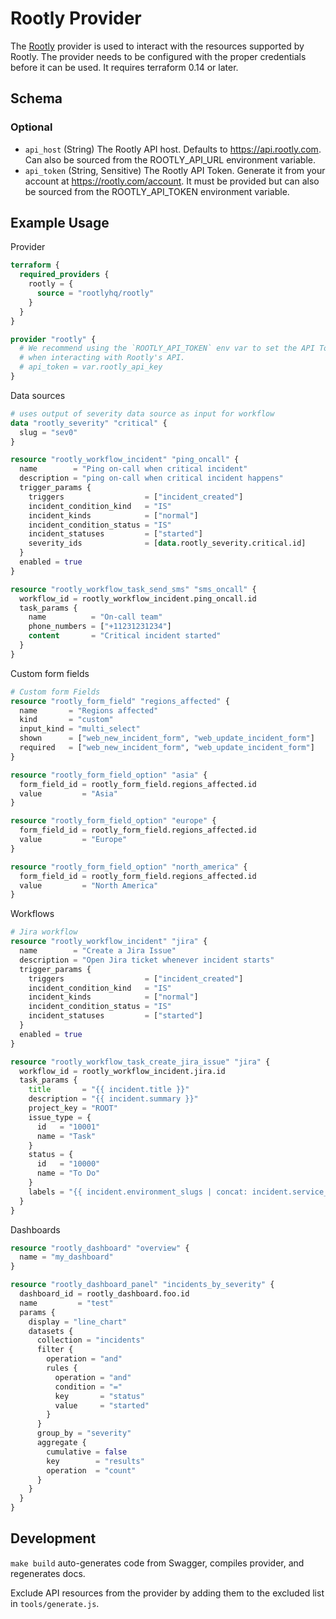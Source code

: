 # Rootly Provider

The [Rootly](https://rootly.com/) provider is used to interact with the resources supported by Rootly. The provider needs to be configured with the proper credentials before it can be used. It requires terraform 0.14 or later.

<!-- schema generated by tfplugindocs -->
## Schema

### Optional

- `api_host` (String) The Rootly API host. Defaults to https://api.rootly.com. Can also be sourced from the ROOTLY_API_URL environment variable.
- `api_token` (String, Sensitive) The Rootly API Token. Generate it from your account at https://rootly.com/account. It must be provided but can also be sourced from the ROOTLY_API_TOKEN environment variable.

## Example Usage

Provider

```terraform
terraform {
  required_providers {
    rootly = {
      source = "rootlyhq/rootly"
    }
  }
}

provider "rootly" {
  # We recommend using the `ROOTLY_API_TOKEN` env var to set the API Token
  # when interacting with Rootly's API.
  # api_token = var.rootly_api_key
}
```

Data sources

```terraform
# uses output of severity data source as input for workflow
data "rootly_severity" "critical" {
  slug = "sev0"
}

resource "rootly_workflow_incident" "ping_oncall" {
  name        = "Ping on-call when critical incident"
  description = "ping on-call when critical incident happens"
  trigger_params {
    triggers                  = ["incident_created"]
    incident_condition_kind   = "IS"
    incident_kinds            = ["normal"]
    incident_condition_status = "IS"
    incident_statuses         = ["started"]
    severity_ids              = [data.rootly_severity.critical.id]
  }
  enabled = true
}

resource "rootly_workflow_task_send_sms" "sms_oncall" {
  workflow_id = rootly_workflow_incident.ping_oncall.id
  task_params {
    name          = "On-call team"
    phone_numbers = ["+11231231234"]
    content       = "Critical incident started"
  }
}
```

Custom form fields

```terraform
# Custom form Fields
resource "rootly_form_field" "regions_affected" {
  name       = "Regions affected"
  kind       = "custom"
  input_kind = "multi_select"
  shown      = ["web_new_incident_form", "web_update_incident_form"]
  required   = ["web_new_incident_form", "web_update_incident_form"]
}

resource "rootly_form_field_option" "asia" {
  form_field_id = rootly_form_field.regions_affected.id
  value         = "Asia"
}

resource "rootly_form_field_option" "europe" {
  form_field_id = rootly_form_field.regions_affected.id
  value         = "Europe"
}

resource "rootly_form_field_option" "north_america" {
  form_field_id = rootly_form_field.regions_affected.id
  value         = "North America"
}
```

Workflows

```terraform
# Jira workflow
resource "rootly_workflow_incident" "jira" {
  name        = "Create a Jira Issue"
  description = "Open Jira ticket whenever incident starts"
  trigger_params {
    triggers                  = ["incident_created"]
    incident_condition_kind   = "IS"
    incident_kinds            = ["normal"]
    incident_condition_status = "IS"
    incident_statuses         = ["started"]
  }
  enabled = true
}

resource "rootly_workflow_task_create_jira_issue" "jira" {
  workflow_id = rootly_workflow_incident.jira.id
  task_params {
    title       = "{{ incident.title }}"
    description = "{{ incident.summary }}"
    project_key = "ROOT"
    issue_type = {
      id   = "10001"
      name = "Task"
    }
    status = {
      id   = "10000"
      name = "To Do"
    }
    labels = "{{ incident.environment_slugs | concat: incident.service_slugs | concat: incident.functionality_slugs | concat: incident.group_slugs | join: \",\" }}"
  }
}
```

Dashboards

```terraform
resource "rootly_dashboard" "overview" {
  name = "my_dashboard"
}

resource "rootly_dashboard_panel" "incidents_by_severity" {
  dashboard_id = rootly_dashboard.foo.id
  name         = "test"
  params {
    display = "line_chart"
    datasets {
      collection = "incidents"
      filter {
        operation = "and"
        rules {
          operation = "and"
          condition = "="
          key       = "status"
          value     = "started"
        }
      }
      group_by = "severity"
      aggregate {
        cumulative = false
        key        = "results"
        operation  = "count"
      }
    }
  }
}
```

## Development

`make build` auto-generates code from Swagger, compiles provider, and regenerates docs.

Exclude API resources from the provider by adding them to the excluded list in `tools/generate.js`.
